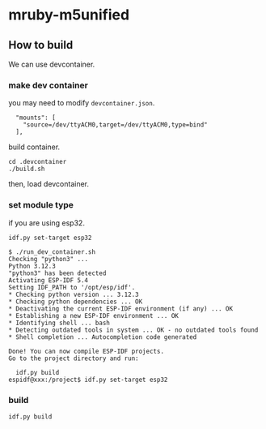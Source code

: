 # mruby-m5unified

## How to build

We can use devcontainer.

### make dev container

you may need to modify `devcontainer.json`.

```
  "mounts": [ 
    "source=/dev/ttyACM0,target=/dev/ttyACM0,type=bind"
  ],
```

build container.

```
cd .devcontainer
./build.sh
```

then, load devcontainer.

### set module type

if you are using esp32.

`idf.py set-target esp32`

```
$ ./run_dev_container.sh 
Checking "python3" ...
Python 3.12.3
"python3" has been detected
Activating ESP-IDF 5.4
Setting IDF_PATH to '/opt/esp/idf'.
* Checking python version ... 3.12.3
* Checking python dependencies ... OK
* Deactivating the current ESP-IDF environment (if any) ... OK
* Establishing a new ESP-IDF environment ... OK
* Identifying shell ... bash
* Detecting outdated tools in system ... OK - no outdated tools found
* Shell completion ... Autocompletion code generated

Done! You can now compile ESP-IDF projects.
Go to the project directory and run:

  idf.py build
espidf@xxx:/project$ idf.py set-target esp32
```

### build

```
idf.py build 
```

